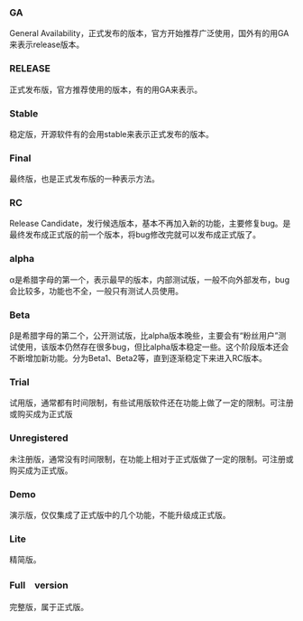 ### GA
General Availability，正式发布的版本，官方开始推荐广泛使用，国外有的用GA来表示release版本。

### RELEASE
正式发布版，官方推荐使用的版本，有的用GA来表示。

### Stable
稳定版，开源软件有的会用stable来表示正式发布的版本。

### Final
最终版，也是正式发布版的一种表示方法。

### RC
Release Candidate，发行候选版本，基本不再加入新的功能，主要修复bug。是最终发布成正式版的前一个版本，将bug修改完就可以发布成正式版了。

### alpha
α是希腊字母的第一个，表示最早的版本，内部测试版，一般不向外部发布，bug会比较多，功能也不全，一般只有测试人员使用。

### Beta
β是希腊字母的第二个，公开测试版，比alpha版本晚些，主要会有“粉丝用户”测试使用，该版本仍然存在很多bug，但比alpha版本稳定一些。这个阶段版本还会不断增加新功能。分为Beta1、Beta2等，直到逐渐稳定下来进入RC版本。


### Trial
试用版，通常都有时间限制，有些试用版软件还在功能上做了一定的限制。可注册或购买成为正式版
### Unregistered
未注册版，通常没有时间限制，在功能上相对于正式版做了一定的限制。可注册或购买成为正式版。
### Demo
演示版，仅仅集成了正式版中的几个功能，不能升级成正式版。
### Lite
精简版。
### Full　version
完整版，属于正式版。
